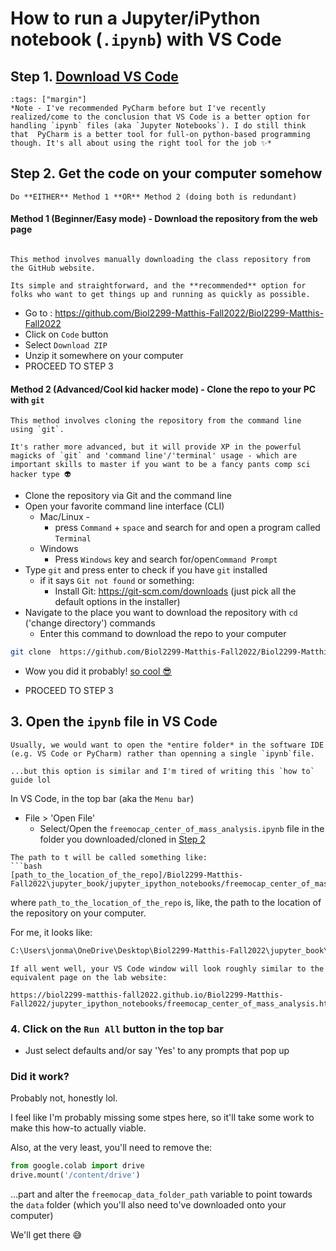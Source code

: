 # How to run a Jupyter/iPython notebook (`.ipynb`) with VS Code

## Step 1. [Download VS Code](https://code.visualstudio.com/)
```{admonition} 
:tags: ["margin"]
*Note - I've recommended PyCharm before but I've recently realized/come to the conclusion that VS Code is a better option for handling `ipynb` files (aka `Jupyter Notebooks`). I do still think that  PyCharm is a better tool for full-on python-based programming though. It's all about using the right tool for the job ✨*
```
## Step 2. **Get the code on your computer somehow**

```{note}
Do **EITHER** Method 1 **OR** Method 2 (doing both is redundant)
```

#### **Method 1 (Beginner/Easy mode)** - Download the repository from the web page   
```{note} 

This method involves manually downloading the class repository from the GitHub website. 

Its simple and straightforward, and the **recommended** option for folks who want to get things up and running as quickly as possible.
```

- Go to : https://github.com/Biol2299-Matthis-Fall2022/Biol2299-Matthis-Fall2022   
- Click on `Code` button   
- Select `Download ZIP`   
- Unzip it somewhere on your computer   
- PROCEED TO STEP 3   
        
#### **Method 2 (Advanced/Cool kid hacker mode)** - Clone the repo to your PC with `git`   
```{note} 
This method involves cloning the repository from the command line using `git`.

It's rather more advanced, but it will provide XP in the powerful magicks of `git` and 'command line'/'terminal' usage - which are important skills to master if you want to be a fancy pants comp sci hacker type 👽
```

- Clone the repository via Git and the command line 
- Open your favorite command line interface (CLI)
    - Mac/Linux - 
        - press `Command` + `space` and search for and open a program called `Terminal` 
    - Windows
        - Press `Windows` key and search for/open`Command Prompt`
- Type `git` and press enter to check if you have `git` installed
    - if it says `Git not found` or something:
      - Install Git: https://git-scm.com/downloads (just pick all the default options in the installer)
- Navigate to the place you want to download the repository with `cd` ('change directory') commands
  - Enter this command to download the repo to your computer
```bash
git clone  https://github.com/Biol2299-Matthis-Fall2022/Biol2299-Matthis-Fall2022
```

-  Wow you did it probably! [so cool 😎](https://cdn.costumewall.com/wp-content/uploads/2017/08/hackerman.jpg)

- PROCEED TO STEP 3


## 3. Open the `ipynb` file  in VS Code
```{note}
Usually, we would want to open the *entire folder* in the software IDE (e.g. VS Code or PyCharm) rather than openning a single `ipynb`file. 

...but this option is similar and I'm tired of writing this `how to` guide lol
```

In VS Code, in the top bar (aka the `Menu bar`)
- File > 'Open File'
    - Select/Open the `freemocap_center_of_mass_analysis.ipynb` file in the folder you downloaded/cloned in [Step 2](#2-Get-the-code-on-your-computer-somehow)
```{note}
The path to t will be called something like:
```bash     
[path_to_the_location_of_the_repo]/Biol2299-Matthis-Fall2022\jupyter_book/jupyter_ipython_notebooks/freemocap_center_of_mass_analysis.ipynb
```     


where `path_to_the_location_of_the_repo` is, like, the path to the location of the repository on your computer. 

For me, it looks like:

```bash
C:\Users\jonma\OneDrive\Desktop\Biol2299-Matthis-Fall2022\jupyter_book\jupyter_ipython_notebooks\freemocap_center_of_mass_analysis.ipynb
```


```{admonition} Success?!
If all went well, your VS Code window will look roughly similar to the equivalent page on the lab website: 

https://biol2299-matthis-fall2022.github.io/Biol2299-Matthis-Fall2022/jupyter_ipython_notebooks/freemocap_center_of_mass_analysis.html
```

### 4. Click on the `Run All` button in the top bar
- Just select defaults and/or say 'Yes' to any prompts that pop up


### Did it work? 

Probably not, honestly lol. 

I feel like I'm probably missing some stpes here, so it'll take some work to make this how-to actually viable. 

Also, at the very least, you'll need to remove the:

```python
from google.colab import drive
drive.mount('/content/drive')
```

...part and alter the `freemocap_data_folder_path` variable to point towards the `data` folder (which you'll also need to've downloaded onto your computer)

We'll get there  😅


